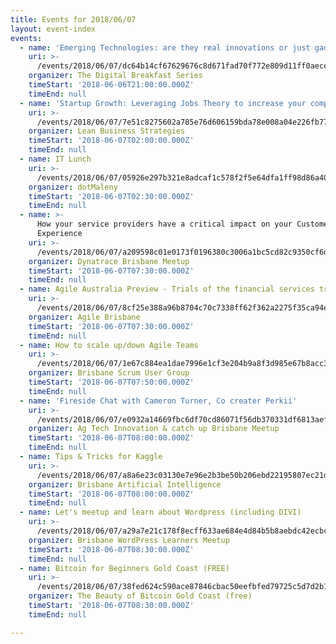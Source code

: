 ```yaml
---
title: Events for 2018/06/07
layout: event-index
events:
  - name: 'Emerging Technologies: are they real innovations or just gadgets?'
    uri: >-
      /events/2018/06/07/dc64b14cf67629676c8d671fad70f772e809d11ff0aece9f7dd373db97a739a1
    organizer: The Digital Breakfast Series
    timeStart: '2018-06-06T21:00:00.000Z'
    timeEnd: null
  - name: 'Startup Growth: Leveraging Jobs Theory to increase your competitiveness'
    uri: >-
      /events/2018/06/07/7e51c8275602a785e76d606159bda78e008a04e226fb77a0448c64b3438de74b
    organizer: Lean Business Strategies
    timeStart: '2018-06-07T02:00:00.000Z'
    timeEnd: null
  - name: IT Lunch
    uri: >-
      /events/2018/06/07/05926e297b321e8adcaf1c578f2f5e64dfa1ff98d86a407e81dea83624bcedd5
    organizer: dotMaleny
    timeStart: '2018-06-07T02:30:00.000Z'
    timeEnd: null
  - name: >-
      How your service providers have a critical impact on your Customer's
      Experience
    uri: >-
      /events/2018/06/07/a209598c01e0173f0196380c3006a1bc5cd82c9350cf6dc468bde5930e8a48ae
    organizer: Dynatrace Brisbane Meetup
    timeStart: '2018-06-07T07:30:00.000Z'
    timeEnd: null
  - name: Agile Australia Preview - Trials of the financial services trifecta
    uri: >-
      /events/2018/06/07/8cf25e388a96b8704c70c7338ff62f362a2275f35ca94edf243446998b69979b
    organizer: Agile Brisbane
    timeStart: '2018-06-07T07:30:00.000Z'
    timeEnd: null
  - name: How to scale up/down Agile Teams
    uri: >-
      /events/2018/06/07/1e67c884ea1dae7996e1cf3e204b9a8f3d985e67b8acc3d5c5d0ea3d2635ac8a
    organizer: Brisbane Scrum User Group
    timeStart: '2018-06-07T07:50:00.000Z'
    timeEnd: null
  - name: 'Fireside Chat with Cameron Turner, Co creater Perkii'
    uri: >-
      /events/2018/06/07/e0932a14669fbc6df70cd86071f56db370331df6813aefdab567d00495cd3497
    organizer: Ag Tech Innovation & catch up Brisbane Meetup
    timeStart: '2018-06-07T08:00:00.000Z'
    timeEnd: null
  - name: Tips & Tricks for Kaggle
    uri: >-
      /events/2018/06/07/a8a6e23c03130e7e96e2b3be50b206ebd22195807ec21d60d0beb0f3b8c7df05
    organizer: Brisbane Artificial Intelligence
    timeStart: '2018-06-07T08:00:00.000Z'
    timeEnd: null
  - name: Let's meetup and learn about Wordpress (including DIVI)
    uri: >-
      /events/2018/06/07/a29a7e21c178f8ecff633ae684e4d84b5b8aebdc42ecbc52aa0967301b039e2c
    organizer: Brisbane WordPress Learners Meetup
    timeStart: '2018-06-07T08:30:00.000Z'
    timeEnd: null
  - name: Bitcoin for Beginners Gold Coast (FREE)
    uri: >-
      /events/2018/06/07/38fed624c590ace87846cbac50eefbfed79725c5d7d2b1b2d3460a1543a13bf1
    organizer: The Beauty of Bitcoin Gold Coast (free)
    timeStart: '2018-06-07T08:30:00.000Z'
    timeEnd: null

---
```

